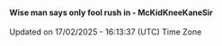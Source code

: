 #### Wise man says only fool rush in - McKidKneeKaneSir
Updated on 17/02/2025 - 16:13:37 (UTC) Time Zone
